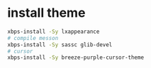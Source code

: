 # install theme
```bash
xbps-install -Sy lxappearance
# compile messon
xbps-install -Sy sassc glib-devel
# cursor
xbps-install -Sy breeze-purple-cursor-theme
```
